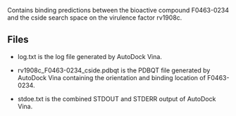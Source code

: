 Contains binding predictions between the bioactive compound F0463-0234 and the cside search space on the virulence factor rv1908c.

## Files

- log.txt is the log file generated by AutoDock Vina.

- rv1908c_F0463-0234_cside.pdbqt is the PDBQT file generated by AutoDock Vina containing the orientation and binding location of F0463-0234.

- stdoe.txt is the combined STDOUT and STDERR output of AutoDock Vina.

